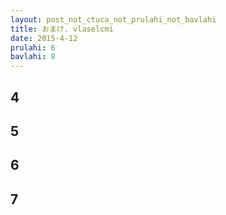 ```yaml
---
layout: post_not_ctuca_not_prulahi_not_bavlahi
title: おまけ. vlaselcmi
date: 2015-4-12
prulahi: 6
bavlahi: 8
---
```


## 4

<div id="ch4"></div>

<script type="text/javascript">
$("#ch4").load("{{ site.baseurl }}/article/nunctu/4.html #main dl[class=valsi]");
</script>

## 5


## 6


## 7
